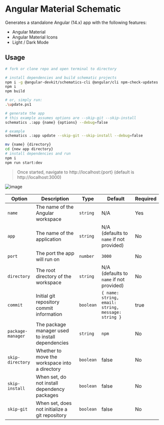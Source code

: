 # Angular Material Schematic

Generates a standalone Angular (14.x) app with the following features:

* Angular Material
* Angular Material Icons
* Light / Dark Mode

## Usage

```bash
# fork or clone repo and open terminal to directory

# install dependencies and build schematic projects
npm i -g @angular-devkit/schematics-cli @angular/cli npm-check-updates npm
npm i
npm build

# or, simply run:
.\update.ps1

# generate the app
# this example assumes options are --skip-git --skip-install
schematics .:app {name} {options} --debug=false

# example
schematics .:app update --skip-git --skip-install --debug=false

mv {name} {directory}
cd {new app directory}
# install dependencies and run
npm i
npm run start:dev
```

> Once started, navigate to http://localhost:{port} (default is http://localhost:3000)

![image](https://github.com/JaimeStill/ng-material-schematic/assets/14102723/5a3d6316-4a36-4def-adb5-f2c66c8aa495)
 

Option | Description | Type | Default | Required
-------|-------------|------|---------|---------
`name` | The name of the Angular workspace | `string` | N/A | Yes
`app` | The name of the application | `string` | N/A (defaults to `name` if not provided) | No
`port` | The port the app will run on | `number` | `3000` | No
`directory` | The root directory of the workspace | `string` | N/A (defaults to `name` if not provided) | No
`commit` | Initial git repository commit information | `boolean` | `{ name: string, email: string, message: string }` | true | No
`package-manager` | The package manager used to install dependencies | `string` | `npm` | No
`skip-directory` | Whether to move the workspace into a directory | `boolean` | false | No
`skip-install` | When set, do not install dependency packages | `boolean` | false | No
`skip-git` | When set, does not initialize a git repository | `boolean` | false | No

